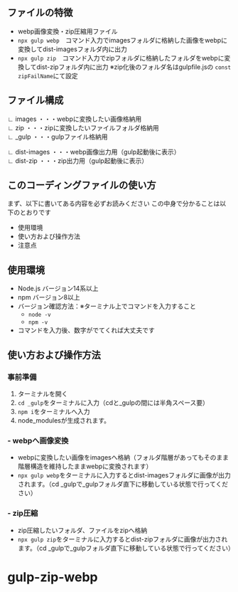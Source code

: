 ## ファイルの特徴
- webp画像変換・zip圧縮用ファイル
- `npx gulp webp`　コマンド入力でimagesフォルダに格納した画像をwebpに変換してdist-imagesフォルダ内に出力
- `npx gulp zip`　コマンド入力でzipフォルダに格納したフォルダをwebpに変換してdist-zipフォルダ内に出力 ※zip化後のフォルダ名はgulpfile.jsの `const zipFailName`にて設定

## ファイル構成  
∟ images ・・・webpに変換したい画像格納用  
∟ zip ・・・zipに変換したいファイルフォルダ格納用  
∟ _gulp ・・・gulpファイル格納用      

∟ dist-images ・・・webp画像出力用（gulp起動後に表示）    
∟ dist-zip ・・・zip出力用（gulp起動後に表示）      


## このコーディングファイルの使い方
まず、以下に書いてある内容を必ずお読みください
この中身で分かることは以下のとおりです

- 使用環境
- 使い方および操作方法
- 注意点 

## 使用環境
- Node.js バージョン14系以上
- npm バージョン8以上
- バージョン確認方法：※ターミナル上でコマンドを入力すること
  - `node -v`
  - `npm -v`
- コマンドを入力後、数字がでてくれば大丈夫です

## 使い方および操作方法 
### 事前準備
1. ターミナルを開く
2. `cd _gulp`をターミナルに入力（cdと_gulpの間には半角スペース要）
3. `npm i`をターミナルへ入力
4. node_modulesが生成されます。
### - webpへ画像変換
- webpに変換したい画像をimagesへ格納（フォルダ階層があってもそのまま階層構造を維持したままwebpに変換されます）
- `npx gulp webp`をターミナルに入力するとdist-imagesフォルダに画像が出力されます。（cd _gulpで_gulpフォルダ直下に移動している状態で行ってください）
### - zip圧縮
- zip圧縮したいフォルダ、ファイルをzipへ格納
- `npx gulp zip`をターミナルに入力するとdist-zipフォルダに画像が出力されます。（cd _gulpで_gulpフォルダ直下に移動している状態で行ってください）

# gulp-zip-webp
